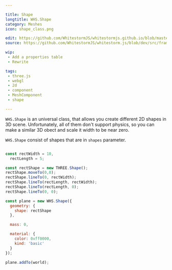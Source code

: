 ```yaml
---

title: Shape
longtitle: WHS.Shape
category: Meshes
icon: shape_class.png

edit: https://github.com/WhitestormJS/whitestormjs.github.io/blob/master/src/pages/docs/meshes/shape.md
source: https://github.com/WhitestormJS/whitestorm.js/blob/dev/src/framework/components/meshes/Shape.js

wip: 
 - Add a properties table
 - Rewrite

tags:
 - three.js
 - webgl
 - 2d
 - component
 - MeshComponent
 - shape

---
```


`WHS.Shape` is an universal class, that allows you create different 2D shapes in 3D scene. Unfortunately, all of them don't support physics, so you can make a similar 3D obect and scale it width to be near zero.

`WHS.Shape` consist of shapes that are in `shapes` parameter.

```javascript

const rectWidth = 10,
  rectLength = 5;

const rectShape = new THREE.Shape();
rectShape.moveTo(0,0);
rectShape.lineTo(0, rectWidth);
rectShape.lineTo(rectLength, rectWidth);
rectShape.lineTo(rectLength, 0);
rectShape.lineTo(0, 0);

const plane = new WHS.Shape({
  geometry: {
    shape: rectShape
  },

  mass: 0,

  material: {
    color: 0xff0000,
    kind: 'basic'
  }
});

plane.addTo(world);

```
